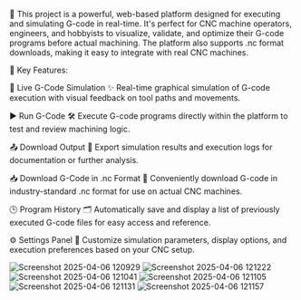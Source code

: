 🔧 This project is a powerful, web-based platform designed for executing and simulating G-code in real-time. It's perfect for CNC machine operators, engineers, and hobbyists to visualize, validate, and optimize their G-code programs before actual machining. The platform also supports .nc format downloads, making it easy to integrate with real CNC machines.

🌟 Key Features:

🎥 Live G-Code Simulation
✨ Real-time graphical simulation of G-code execution with visual feedback on tool paths and movements.

▶️ Run G-Code
🛠️ Execute G-code programs directly within the platform to test and review machining logic.

📤 Download Output
📝 Export simulation results and execution logs for documentation or further analysis.

📥 Download G-Code in .nc Format
📁 Conveniently download G-code in industry-standard .nc format for use on actual CNC machines.

🕒 Program History
🗂️ Automatically save and display a list of previously executed G-code files for easy access and reference.

⚙️ Settings Panel
🔧 Customize simulation parameters, display options, and execution preferences based on your CNC setup.

![Screenshot 2025-04-06 120929](https://github.com/user-attachments/assets/2993f54f-9aac-4d4b-89da-8cabcb4fec8b)
![Screenshot 2025-04-06 121222](https://github.com/user-attachments/assets/7648c476-b100-4a5d-adf5-d8020f4c8081)
![Screenshot 2025-04-06 121041](https://github.com/user-attachments/assets/6ad34a10-c162-4c46-892e-c4680006c373)
![Screenshot 2025-04-06 121105](https://github.com/user-attachments/assets/2dc2ab6e-df57-4b63-a31f-540b672bf15d)
![Screenshot 2025-04-06 121131](https://github.com/user-attachments/assets/c96ac802-0bfc-4151-b49e-447addf3f8a8)
![Screenshot 2025-04-06 121157](https://github.com/user-attachments/assets/f51e91c5-16b0-4f14-81d7-7e682ec18f92)
